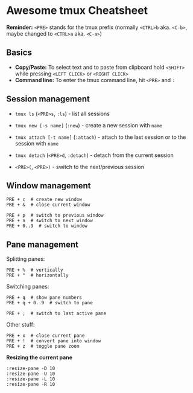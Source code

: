 # Awesome tmux Cheatsheet

**Reminder:** `<PRE>` stands for the tmux prefix (normally `<CTRL>b` aka. `<C-b>`, maybe changed to `<CTRL>a` aka. `<C-a>`)

## Basics

- **Copy/Paste:** To select text and to paste from clipboard hold `<SHIFT>` while pressing `<LEFT CLICK>` or `<RIGHT CLICK>`
- **Command line:** To enter the tmux command line, hit `<PRE>` and `:`


## Session management

- `tmux ls` (`<PRE>s`, `:ls`) - list all sessions
- `tmux new [-s name]` (`:new`) - create a new session with `name`
- `tmux attach [-t name]` (`:attach`) - attach to the last session or to the session with `name`
- `tmux detach` (`<PRE>d`, `:detach`) - detach from the current session
 
- `<PRE>(`, `<PRE>)` - switch to the next/previous session

## Window management

```
PRE + c  # create new window
PRE + &  # close current window

PRE + p  # switch to previous window
PRE + n  # switch to next window
PRE + 0..9  # switch to window
```

## Pane management

Splitting panes:

```
PRE + %  # vertically
PRE + "  # horizontally
```

Switching panes:

```
PRE + q  # show pane numbers
PRE + q + 0..9  # switch to pane

PRE + ;  # switch to last active pane
```

Other stuff:

```
PRE + x  # close current pane
PRE + !  # convert pane into window
PRE + z  # toggle pane zoom
```

**Resizing the current pane**

```
:resize-pane -D 10 
:resize-pane -U 10 
:resize-pane -L 10
:resize-pane -R 10
```
